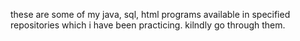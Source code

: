 these are some of my java, sql, html programs available in specified repositories which i have been practicing. kilndly go through them.
